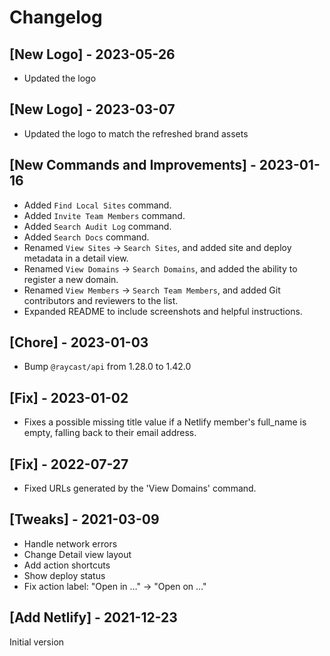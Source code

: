 # Changelog

## [New Logo] - 2023-05-26

- Updated the logo

## [New Logo] - 2023-03-07

- Updated the logo to match the refreshed brand assets

## [New Commands and Improvements] - 2023-01-16

- Added `Find Local Sites` command.
- Added `Invite Team Members` command.
- Added `Search Audit Log` command.
- Added `Search Docs` command.
- Renamed `View Sites` -> `Search Sites`, and added site and deploy metadata in a detail view.
- Renamed `View Domains` -> `Search Domains`, and added the ability to register a new domain.
- Renamed `View Members` -> `Search Team Members`, and added Git contributors and reviewers to the list.
- Expanded README to include screenshots and helpful instructions.

## [Chore] - 2023-01-03

- Bump `@raycast/api` from 1.28.0 to 1.42.0

## [Fix] - 2023-01-02

- Fixes a possible missing title value if a Netlify member's full_name is empty, falling back to their email address.

## [Fix] - 2022-07-27

- Fixed URLs generated by the 'View Domains' command.

## [Tweaks] - 2021-03-09

- Handle network errors
- Change Detail view layout
- Add action shortcuts
- Show deploy status
- Fix action label: "Open in …" -> "Open on …"

## [Add Netlify] - 2021-12-23

Initial version
